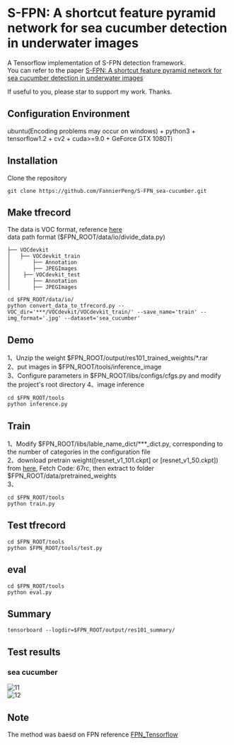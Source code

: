 # S-FPN: A shortcut feature pyramid network for sea cucumber detection in underwater images             
        
A Tensorflow implementation of S-FPN detection framework.    
You can refer to the paper [S-FPN: A shortcut feature pyramid network for sea cucumber detection in underwater images](https://www.sciencedirect.com/science/article/abs/pii/S0957417421007351)

If useful to you, please star to support my work. Thanks.    

## Configuration Environment
ubuntu(Encoding problems may occur on windows) + python3 + tensorflow1.2 + cv2 + cuda>=9.0 + GeForce GTX 1080Ti    
## Installation    
  Clone the repository    
  ```Shell    
  git clone https://github.com/FannierPeng/S-FPN_sea-cucumber.git
  ```       

## Make tfrecord   
The data is VOC format, reference [here](01SeaCucumber.xml)     
data path format  ($FPN_ROOT/data/io/divide_data.py)      
```
├── VOCdevkit
│   ├── VOCdevkit_train
│       ├── Annotation
│       ├── JPEGImages
│    ├── VOCdevkit_test
│       ├── Annotation
│       ├── JPEGImages
```     

  ```Shell    
  cd $FPN_ROOT/data/io/  
  python convert_data_to_tfrecord.py --VOC_dir='***/VOCdevkit/VOCdevkit_train/' --save_name='train' --img_format='.jpg' --dataset='sea_cucumber'
  ```

## Demo          
1、Unzip the weight $FPN_ROOT/output/res101_trained_weights/*.rar    
2、put images in $FPN_ROOT/tools/inference_image   
3、Configure parameters in $FPN_ROOT/libs/configs/cfgs.py and modify the project's root directory
4、image inference           
  ```Shell    
  cd $FPN_ROOT/tools
  python inference.py   
  ```     
  
## Train
1、Modify $FPN_ROOT/libs/lable_name_dict/***_dict.py, corresponding to the number of categories in the configuration file    
2、download pretrain weight([resnet_v1_101.ckpt] or [resnet_v1_50.ckpt]) from [here](https://pan.baidu.com/s/16E-zdpyr-QbGTjMiprZuKw), Fetch Code: 67rc, then extract to folder $FPN_ROOT/data/pretrained_weights    
3、    
  ```Shell    
  cd $FPN_ROOT/tools
  python train.py 
  ``` 

## Test tfrecord     
  ```Shell    
  cd $FPN_ROOT/tools    
  python $FPN_ROOT/tools/test.py  
  ``` 

## eval    
  ```Shell    
  cd $FPN_ROOT/tools   
  python eval.py
  ```  

## Summary   
  ```Shell    
  tensorboard --logdir=$FPN_ROOT/output/res101_summary/
  ```    

## Test results    
### sea cucumber
![11](tools/test_result/458dehazed.jpg_fpn.jpg)   
![12](tools/test_result/00_fpn.jpg)       

## Note 
The method was baesd on FPN reference [FPN_Tensorflow](https://github.com/yangxue0827/FPN_Tensorflow)
    
